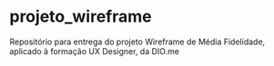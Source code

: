 # projeto_wireframe
Repositório para entrega do projeto Wireframe de Média Fidelidade, aplicado à formação UX Designer, da DIO.me  
